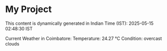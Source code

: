 # My Project

This content is dynamically generated in Indian Time (IST): 2025-05-15 02:48:30 IST


Current Weather in Coimbatore:
Temperature: 24.27 °C
Condition: overcast clouds
